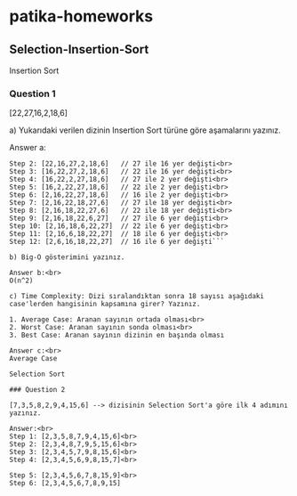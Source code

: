 # patika-homeworks

## Selection-Insertion-Sort

Insertion Sort

### Question 1

[22,27,16,2,18,6]

a) Yukarıdaki verilen dizinin Insertion Sort türüne göre aşamalarını yazınız.

Answer a:<br>
```Step 1: [22,27,16,2,18,6] // 22 zaten 27'den küçük olduğu için hiç bir sıralama yapılmadı<br>
Step 2: [22,16,27,2,18,6]   // 27 ile 16 yer değişti<br>
Step 3: [16,22,27,2,18,6]   // 22 ile 16 yer değişti<br>
Step 4: [16,22,2,27,18,6]   // 27 ile 2 yer değişti<br>
Step 5: [16,2,22,27,18,6]   // 22 ile 2 yer değişti<br>
Step 6: [2,16,22,27,18,6]   // 16 ile 2 yer değişti<br>
Step 7: [2,16,22,18,27,6]   // 27 ile 18 yer değişti<br>
Step 8: [2,16,18,22,27,6]   // 22 ile 18 yer değişti<br>
Step 9: [2,16,18,22,6,27]   // 27 ile 6 yer değişti<br>
Step 10: [2,16,18,6,22,27]  // 22 ile 6 yer değişti<br>
Step 11: [2,16,6,18,22,27]  // 18 ile 6 yer değişti<br>
Step 12: [2,6,16,18,22,27]  // 16 ile 6 yer değişti```

b) Big-O gösterimini yazınız.

Answer b:<br>
O(n^2)

c) Time Complexity: Dizi sıralandıktan sonra 18 sayısı aşağıdaki case'lerden hangisinin kapsamına girer? Yazınız.

1. Average Case: Aranan sayının ortada olması<br>
2. Worst Case: Aranan sayının sonda olması<br>
3. Best Case: Aranan sayının dizinin en başında olması

Answer c:<br>
Average Case

Selection Sort

### Question 2

[7,3,5,8,2,9,4,15,6] --> dizisinin Selection Sort'a göre ilk 4 adımını yazınız.

Answer:<br>
Step 1: [2,3,5,8,7,9,4,15,6]<br>
Step 2: [2,3,4,8,7,9,5,15,6]<br>
Step 3: [2,3,4,5,7,9,8,15,6]<br>
Step 4: [2,3,4,5,6,9,8,15,7]<br>

Step 5: [2,3,4,5,6,7,8,15,9]<br>
Step 6: [2,3,4,5,6,7,8,9,15]

